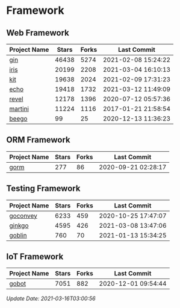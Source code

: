 # Framework

## Web Framework
| Project Name | Stars | Forks | Last Commit |
| ------------ | ----- | ----- | ----------- |
| [gin](https://github.com/gin-gonic/gin) | 46438 | 5274 | 2021-02-08 15:24:22 |
| [iris](https://github.com/kataras/iris) | 20199 | 2208 | 2021-03-04 16:10:13 |
| [kit](https://github.com/go-kit/kit) | 19638 | 2024 | 2021-02-09 17:31:23 |
| [echo](https://github.com/labstack/echo) | 19418 | 1732 | 2021-03-12 11:49:09 |
| [revel](https://github.com/revel/revel) | 12178 | 1396 | 2020-07-12 05:57:36 |
| [martini](https://github.com/go-martini/martini) | 11224 | 1116 | 2017-01-21 21:58:54 |
| [beego](https://github.com/astaxie/beego) | 99 | 25 | 2020-12-13 11:36:23 |

## ORM Framework
| Project Name | Stars | Forks | Last Commit |
| ------------ | ----- | ----- | ----------- |
| [gorm](https://github.com/jinzhu/gorm) | 277 | 86 | 2020-09-21 02:28:17 |

## Testing Framework
| Project Name | Stars | Forks | Last Commit |
| ------------ | ----- | ----- | ----------- |
| [goconvey](https://github.com/smartystreets/goconvey) | 6233 | 459 | 2020-10-25 17:47:07 |
| [ginkgo](https://github.com/onsi/ginkgo) | 4595 | 426 | 2021-03-08 13:47:06 |
| [goblin](https://github.com/franela/goblin) | 760 | 70 | 2021-01-13 15:34:25 |

## IoT Framework
| Project Name | Stars | Forks | Last Commit |
| ------------ | ----- | ----- | ----------- |
| [gobot](https://github.com/hybridgroup/gobot) | 7051 | 882 | 2020-12-01 09:54:44 |

*Update Date: 2021-03-16T03:00:56*